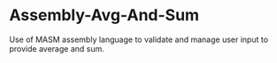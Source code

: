 # Assembly-Avg-And-Sum
Use of MASM assembly language to validate and manage user input to provide average and sum.
